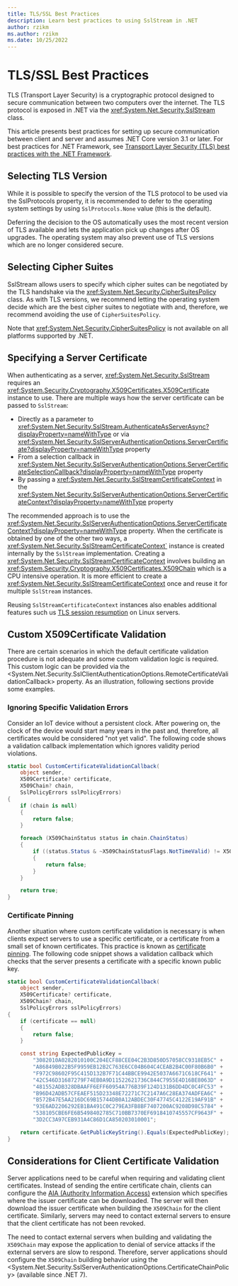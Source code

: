 ```yaml
---
title: TLS/SSL Best Practices
description: Learn best practices to using SslStream in .NET
author: rzikm
ms.author: rzikm
ms.date: 10/25/2022
---
```


# TLS/SSL Best Practices

TLS (Transport Layer Security) is a cryptographic protocol designed to secure communication between two computers over the internet. The TLS protocol is exposed in .NET via the <xref:System.Net.Security.SslStream> class.

This article presents best practices for setting up secure communication between client and server and assumes .NET Core version 3.1 or later. For best practices for .NET Framework, see [Transport Layer Security (TLS) best practices with the .NET Framework](/dotnet/framework/network-programming/tls).

## Selecting TLS Version

While it is possible to specify the version of the TLS protocol to be used via the SslProtocols property, it is recommended to defer to the operating system settings by using `SslProtocols.None` value (this is the default).

Deferring the decision to the OS automatically uses the most recent version of TLS available and lets the application pick up changes after OS upgrades. The operating system may also prevent use of TLS versions which are no longer considered secure.

## Selecting Cipher Suites

SslStream allows users to specify which cipher suites can be negotiated by the TLS handshake via the <xref:System.Net.Security.CipherSuitesPolicy> class. As with TLS versions, we recommend letting the operating system decide which are the best cipher suites to negotiate with and, therefore, we recommend avoiding the use of `CipherSuitesPolicy`.

Note that <xref:System.Net.Security.CipherSuitesPolicy> is not available on all platforms supported by .NET.

## Specifying a Server Certificate

When authenticating as a server, <xref:System.Net.Security.SslStream> requires an <xref:System.Security.Cryptography.X509Certificates.X509Certificate> instance to use. There are multiple ways how the server certificate can be passed to `SslStream`:

- Directly as a parameter to <xref:System.Net.Security.SslStream.AuthenticateAsServerAsync?displayProperty=nameWithType> or via <xref:System.Net.Security.SslServerAuthenticationOptions.ServerCertificate?displayProperty=nameWithType> property
- From a selection callback in <xref:System.Net.Security.SslServerAuthenticationOptions.ServerCertificateSelectionCallback?displayProperty=nameWithType> property
- By passing a <xref:System.Net.Security.SslStreamCertificateContext> in the <xref:System.Net.Security.SslServerAuthenticationOptions.ServerCertificateContext?displayProperty=nameWithType> property

The recommended approach is to use the <xref:System.Net.Security.SslServerAuthenticationOptions.ServerCertificateContext?displayProperty=nameWithType> property. When the certificate is obtained by one of the other two ways, a <xref:System.Net.Security.SslStreamCertificateContext`> instance is created internally by the `SslStream` implementation. Creating a <xref:System.Net.Security.SslStreamCertificateContext> involves building an <xref:System.Security.Cryptography.X509Certificates.X509Chain> which is a CPU intensive operation. It is more efficient to create a <xref:System.Net.Security.SslStreamCertificateContext> once and reuse it for multiple `SslStream` instances.

Reusing `SslStreamCertificateContext` instances also enables additional features such us [TLS session resumption](https://datatracker.ietf.org/doc/html/rfc5077) on Linux servers.

## Custom X509Certificate Validation

There are certain scenarios in which the default certificate validation procedure is not adequate and some custom validation logic is required. This custom logic can be provided via the <System.Net.Security.SslClientAuthenticationOptions.RemoteCertificateValidationCallback> property. As an illustration, following sections provide some examples.

### Ignoring Specific Validation Errors

Consider an IoT device without a persistent clock. After powering on, the clock of the device would start many years in the past and, therefore, all certificates would be considered "not yet valid". The following code shows a validation callback implementation which ignores validity period violations.

```cs
static bool CustomCertificateValidationCallback(
    object sender,
    X509Certificate? certificate,
    X509Chain? chain,
    SslPolicyErrors sslPolicyErrors)
{
    if (chain is null)
    {
        return false;
    }

    foreach (X509ChainStatus status in chain.ChainStatus)
    {
        if ((status.Status & ~X509ChainStatusFlags.NotTimeValid) != X509ChainStatusFlags.NoError)
        {
            return false;
        }
    }

    return true;
}
```

### Certificate Pinning

Another situation where custom certificate validation is necessary is when clients expect servers to use a specific certificate, or a certificate from a small set of known certificates. This practice is known as [certificate pinning](https://owasp.org/www-community/controls/Certificate_and_Public_Key_Pinning). The following code snippet shows a validation callback which checks that the server presents a certificate with a specific known public key.

```cs
static bool CustomCertificateValidationCallback(
    object sender,
    X509Certificate? certificate,
    X509Chain? chain,
    SslPolicyErrors sslPolicyErrors)
{
    if (certificate == null)
    {
        return false;
    }

    const string ExpectedPublicKey =
        "3082010A0282010100C204ECF88CEE04C2B3D850D57058CC9318EB5C" +
        "A86849B022B5F9959EB12B2C763E6CC04B604C4CEAB2B4C00F80B6B0" +
        "F972C98602F95C415D132B7F71C44BBCE9942E5037A6671C618CF641" +
        "42C546D31687279F74EB0A9D11522621736C844C7955E4D16BE8063D" +
        "481552ADB328DBAAFF6EFF60954A776B39F124D131B6DD4DC0C4FC53" +
        "B96D42ADB57CFEAEF515D23348E72271C7C2147A6C28EA374ADFEA6C" +
        "B572B47E5AA216DC69B15744DB0A12ABDEC30F47745C4122E19AF91B" +
        "93E6AD2206292EB1BA491C0C279EA3FB8BF7407200AC9208D98C5784" +
        "538105CBE6FE6B5498402785C710BB7370EF6918410745557CF9643F" +
        "3D2CC3A97CEB931A4C86D1CA850203010001";

    return certificate.GetPublicKeyString().Equals(ExpectedPublicKey);
}
```

## Considerations for Client Certificate Validation

Server applications need to be careful when requiring and validating client certificates. Instead of sending the entire certificate chain, clients can configure the [AIA (Authority Information Access)](http://www.pkiglobe.org/auth_info_access.html) extension which specifies where the issuer certificate can be downloaded. The server will then download the issuer certificate when building the `X509Chain` for the client certificate. Similarly, servers may need to contact external servers to ensure that the client certificate has not been revoked.

The need to contact external servers when building and validating the `X509Chain` may expose the application to denial of service attacks if the external servers are slow to respond. Therefore, server applications should configure the `X509Chain` building behavior using the <System.Net.Security.SslServerAuthenticationOptions.CertificateChainPolicy> (available since .NET 7).
